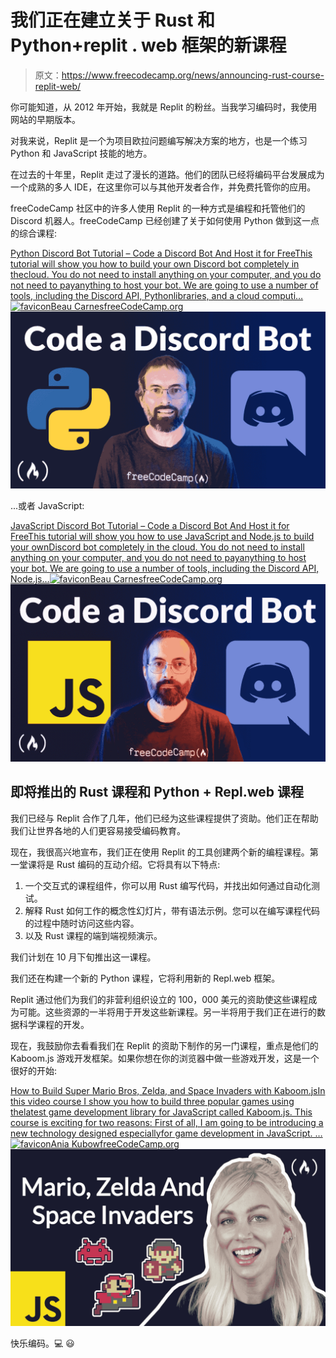 # 我们正在建立关于 Rust 和 Python+replit . web 框架的新课程

> 原文：<https://www.freecodecamp.org/news/announcing-rust-course-replit-web/>

你可能知道，从 2012 年开始，我就是 Replit 的粉丝。当我学习编码时，我使用网站的早期版本。

对我来说，Replit 是一个为项目欧拉问题编写解决方案的地方，也是一个练习 Python 和 JavaScript 技能的地方。

在过去的十年里，Replit 走过了漫长的道路。他们的团队已经将编码平台发展成为一个成熟的多人 IDE，在这里你可以与其他开发者合作，并免费托管你的应用。

freeCodeCamp 社区中的许多人使用 Replit 的一种方式是编程和托管他们的 Discord 机器人。freeCodeCamp 已经创建了关于如何使用 Python 做到这一点的综合课程:

[Python Discord Bot Tutorial – Code a Discord Bot And Host it for FreeThis tutorial will show you how to build your own Discord bot completely in thecloud. You do not need to install anything on your computer, and you do not need to payanything to host your bot. We are going to use a number of tools, including the Discord API, Pythonlibraries, and a cloud computi…![favicon](img/c511e65361c784512c03a2c0eefff28b.png)Beau CarnesfreeCodeCamp.org![discordbot](img/f9e2e62739a15a5c4d3fc996141d6357.png)](https://www.freecodecamp.org/news/create-a-discord-bot-with-python/)

...或者 JavaScript:

[JavaScript Discord Bot Tutorial – Code a Discord Bot And Host it for FreeThis tutorial will show you how to use JavaScript and Node.js to build your ownDiscord bot completely in the cloud. You do not need to install anything on your computer, and you do not need to payanything to host your bot. We are going to use a number of tools, including the Discord API, Node.js…![favicon](img/c511e65361c784512c03a2c0eefff28b.png)Beau CarnesfreeCodeCamp.org![discordjs](img/3d316e9c30acac96ca365f0bdf1f5ab5.png)](https://www.freecodecamp.org/news/create-a-discord-bot-with-javascript-nodejs/)

## 即将推出的 Rust 课程和 Python + Repl.web 课程

我们已经与 Replit 合作了几年，他们已经为这些课程提供了资助。他们正在帮助我们让世界各地的人们更容易接受编码教育。

现在，我很高兴地宣布，我们正在使用 Replit 的工具创建两个新的编程课程。第一堂课将是 Rust 编码的互动介绍。它将具有以下特点:

1.  一个交互式的课程组件，你可以用 Rust 编写代码，并找出如何通过自动化测试。
2.  解释 Rust 如何工作的概念性幻灯片，带有语法示例。您可以在编写课程代码的过程中随时访问这些内容。
3.  以及 Rust 课程的端到端视频演示。

我们计划在 10 月下旬推出这一课程。

我们还在构建一个新的 Python 课程，它将利用新的 Repl.web 框架。

Replit 通过他们为我们的非营利组织设立的 100，000 美元的资助使这些课程成为可能。这些资源的一半将用于开发这些新课程。另一半将用于我们正在进行的数据科学课程的开发。

现在，我鼓励你去看看我们在 Replit 的资助下制作的另一门课程，重点是他们的 Kaboom.js 游戏开发框架。如果你想在你的浏览器中做一些游戏开发，这是一个很好的开始:

[How to Build Super Mario Bros, Zelda, and Space Invaders with Kaboom.jsIn this video course I show you how to build three popular games using thelatest game development library for JavaScript called Kaboom.js. This course is exciting for two reasons: First of all, I am going to be introducing a new technology designed especiallyfor game development in JavaScript. …![favicon](img/c511e65361c784512c03a2c0eefff28b.png)Ania KubowfreeCodeCamp.org![mario-zelda-space-invaders--1-](img/c619e454dc2c4667f7340ef561e0d63d.png)](https://www.freecodecamp.org/news/how-to-build-mario-zelda-and-space-invaders-with-kaboom-js/)

快乐编码。💻 😃